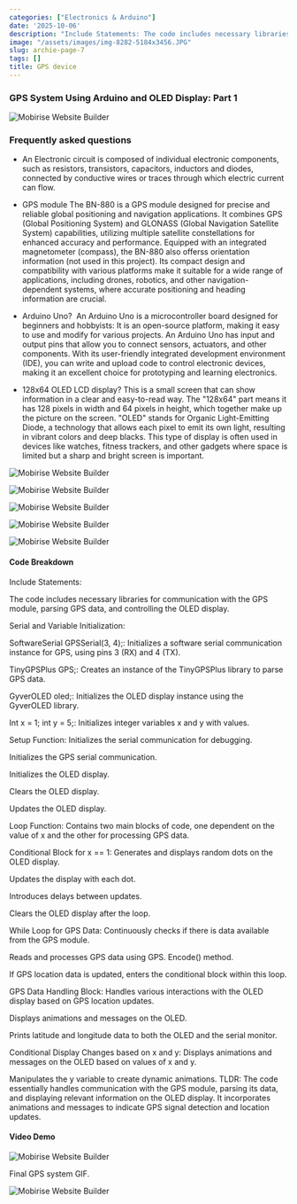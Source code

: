 ```yaml
---
categories: ["Electronics & Arduino"]
date: '2025-10-06'
description: "Include Statements: The code includes necessary libraries for communication with the GPS module, parsing GPS data, and controlling the OLED display. Serial and Variable Initialization: SoftwareSerial setup."
image: "/assets/images/img-8282-5184x3456.JPG"
slug: archie-page-7
tags: []
title: GPS device
---
```



### GPS System Using Arduino and OLED Display: Part 1




![Mobirise Website Builder](/assets/images/img-8283-1836x1224.JPG)




### Frequently asked questions


- An Electronic circuit is composed of individual electronic components, such as resistors, transistors, capacitors, inductors and diodes, connected by conductive wires or traces through which electric current can flow.


- GPS module The BN-880 is a GPS module designed for precise and reliable global positioning and navigation applications. It combines GPS (Global Positioning System) and GLONASS (Global Navigation Satellite System) capabilities, utilizing multiple satellite constellations for enhanced accuracy and performance. Equipped with an integrated magnetometer (compass), the BN-880 also offerss orientation information (not used in this project). Its compact design and compatibility with various platforms make it suitable for a wide range of applications, including drones, robotics, and other navigation-dependent systems, where accurate positioning and heading information are crucial.


- Arduino Uno?  An Arduino Uno is a microcontroller board designed for beginners and hobbyists: It is an open-source platform, making it easy to use and modify for various projects. An Arduino Uno has input and output pins that allow you to connect sensors, actuators, and other components. With its user-friendly integrated development environment (IDE), you can write and upload code to control electronic devices, making it an excellent choice for prototyping and learning electronics.


- 128x64 OLED LCD display? This is a small screen that can show information in a clear and easy-to-read way. The "128x64" part means it has 128 pixels in width and 64 pixels in height, which together make up the picture on the screen. "OLED" stands for Organic Light-Emitting Diode, a technology that allows each pixel to emit its own light, resulting in vibrant colors and deep blacks. This type of display is often used in devices like watches, fitness trackers, and other gadgets where space is limited but a sharp and bright screen is important.




![Mobirise Website Builder](/assets/images/1-517x689.JPG)


![Mobirise Website Builder](/assets/images/2-1-441x723.JPG)


![Mobirise Website Builder](/assets/images/3-1-533x500.JPG)


![Mobirise Website Builder](/assets/images/4-350x534.JPG)


![Mobirise Website Builder](/assets/images/5-550x623.JPG)




#### Code Breakdown


Include Statements:

The code includes necessary libraries for communication with the GPS module, parsing GPS data, and controlling the OLED display.


Serial and Variable Initialization:


SoftwareSerial GPSSerial(3, 4);: Initializes a software serial communication instance for GPS, using pins 3 (RX) and 4 (TX).

TinyGPSPlus GPS;: Creates an instance of the TinyGPSPlus library to parse GPS data.

GyverOLED oled;: Initializes the OLED display instance using the GyverOLED library.

Int x = 1; int y = 5;: Initializes integer variables x and y with values.


Setup Function: Initializes the serial communication for debugging.

Initializes the GPS serial communication.

Initializes the OLED display.

Clears the OLED display.

Updates the OLED display.

Loop Function: Contains two main blocks of code, one dependent on the value of x and the other for processing GPS data.

Conditional Block for x == 1: Generates and displays random dots on the OLED display.

Updates the display with each dot.

Introduces delays between updates.

Clears the OLED display after the loop.

While Loop for GPS Data: Continuously checks if there is data available from the GPS module.

Reads and processes GPS data using GPS. Encode() method.

If GPS location data is updated, enters the conditional block within this loop.

GPS Data Handling Block: Handles various interactions with the OLED display based on GPS location updates.

Displays animations and messages on the OLED.

Prints latitude and longitude data to both the OLED and the serial monitor.

Conditional Display Changes based on x and y: Displays animations and messages on the OLED based on values of x and y.

Manipulates the y variable to create dynamic animations. TLDR: The code essentially handles communication with the GPS module, parsing its data, and displaying relevant information on the OLED display. It incorporates animations and messages to indicate GPS signal detection and location updates.




#### Video Demo


![Mobirise Website Builder](/assets/images/img-8248-5184x3456.JPG)




Final GPS system GIF.


![Mobirise Website Builder](/assets/images/GPS-rotate.GIF)


